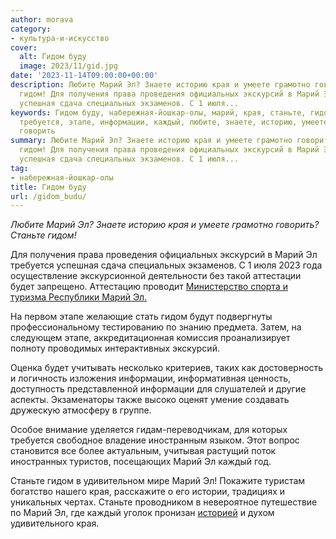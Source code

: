 ```yaml
---
author: morava
category:
- культура-и-искусство
cover:
  alt: Гидом буду
  image: 2023/11/gid.jpg
date: '2023-11-14T09:00:00+00:00'
description: Любите Марий Эл? Знаете историю края и умеете грамотно говорить? Станьте
  гидом! Для получения права проведения официальных экскурсий в Марий Эл требуется
  успешная сдача специальных экзаменов. С 1 июля...
keywords: Гидом буду, набережная-йошкар-олы, марий, края, станьте, гидом, экскурсий,
  требуется, этапе, информации, каждый, любите, знаете, историю, умеете, грамотно,
  говорить
summary: Любите Марий Эл? Знаете историю края и умеете грамотно говорить? Станьте
  гидом! Для получения права проведения официальных экскурсий в Марий Эл требуется
  успешная сдача специальных экзаменов. С 1 июля...
tag:
- набережная-йошкар-олы
title: Гидом буду
url: /gidom_budu/
---
```


_Любите Марий Эл? Знаете историю края и умеете грамотно говорить? Станьте гидом!_

Для получения права проведения официальных экскурсий в Марий Эл требуется успешная сдача специальных экзаменов. С 1 июля 2023 года осуществление экскурсионной деятельности без такой аттестации будет запрещено. Аттестацию проводит [Министерство спорта и туризма Республики Марий Эл.](https://mari-el.gov.ru/ministries/minsport/)

На первом этапе желающие стать гидом будут подвергнуты профессиональному тестированию по знанию предмета. Затем, на следующем этапе, аккредитационная комиссия проанализирует полноту проводимых интерактивных экскурсий.

Оценка будет учитывать несколько критериев, таких как достоверность и логичность изложения информации, информативная ценность, доступность представленной информации для слушателей и другие аспекты. Экзаменаторы также высоко оценят умение создавать дружескую атмосферу в группе.

Особое внимание уделяется гидам-переводчикам, для которых требуется свободное владение иностранным языком. Этот вопрос становится все более актуальным, учитывая растущий поток иностранных туристов, посещающих Марий Эл каждый год.

Станьте гидом в удивительном мире Марий Эл! Покажите туристам богатство нашего края, расскажите о его истории, традициях и уникальных чертах. Станьте проводником в невероятное путешествие по Марий Эл, где каждый уголок пронизан [историей](/literaturno-kraevedcheskij-muzej-imeni-kazakova/) и духом удивительного края.